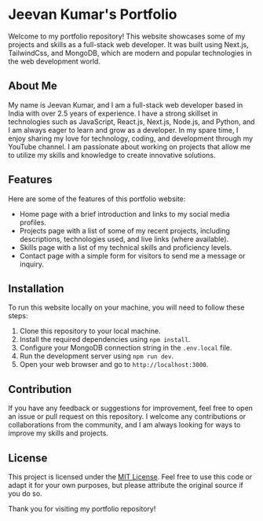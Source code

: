 # Jeevan Kumar's Portfolio

Welcome to my portfolio repository! This website showcases some of my projects and skills as a full-stack web developer. It was built using Next.js, TailwindCss, and MongoDB, which are modern and popular technologies in the web development world.

## About Me

My name is Jeevan Kumar, and I am a full-stack web developer based in India with over 2.5 years of experience. I have a strong skillset in technologies such as JavaScript, React.js, Next.js, Node.js, and Python, and I am always eager to learn and grow as a developer. In my spare time, I enjoy sharing my love for technology, coding, and development through my YouTube channel. I am passionate about working on projects that allow me to utilize my skills and knowledge to create innovative solutions.

## Features

Here are some of the features of this portfolio website:

- Home page with a brief introduction and links to my social media profiles.
- Projects page with a list of some of my recent projects, including descriptions, technologies used, and live links (where available).
- Skills page with a list of my technical skills and proficiency levels.
- Contact page with a simple form for visitors to send me a message or inquiry.

## Installation

To run this website locally on your machine, you will need to follow these steps:

1.  Clone this repository to your local machine.
2.  Install the required dependencies using `npm install`.
3.  Configure your MongoDB connection string in the `.env.local` file.
4.  Run the development server using `npm run dev`.
5.  Open your web browser and go to `http://localhost:3000`.

## Contribution

If you have any feedback or suggestions for improvement, feel free to open an issue or pull request on this repository. I welcome any contributions or collaborations from the community, and I am always looking for ways to improve my skills and projects.

## License

This project is licensed under the [MIT License](https://opensource.org/licenses/MIT). Feel free to use this code or adapt it for your own purposes, but please attribute the original source if you do so.

Thank you for visiting my portfolio repository!
